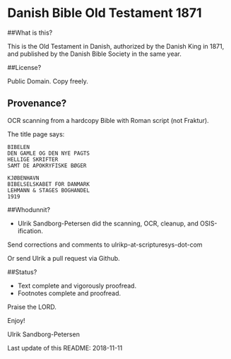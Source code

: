 # Danish Bible Old Testament 1871

##What is this?

This is the Old Testament in Danish, authorized by the Danish King in
1871, and published by the Danish Bible Society in the same year.

##License?

Public Domain. Copy freely.


## Provenance?

OCR scanning from a hardcopy Bible with Roman script (not Fraktur).

The title page says:

```
BIBELEN
DEN GAMLE OG DEN NYE PAGTS
HELLIGE SKRIFTER
SAMT DE APOKRYFISKE BØGER

KJØBENHAVN
BIBELSELSKABET FOR DANMARK
LEHMANN & STAGES BOGHANDEL
1919
```


##Whodunnit?

- Ulrik Sandborg-Petersen did the scanning, OCR, cleanup, and
  OSIS-ification.

Send corrections and comments to ulrikp-at-scripturesys-dot-com

Or send Ulrik a pull request via Github.


##Status?

- Text complete and vigorously proofread.
- Footnotes complete and proofread.


Praise the LORD.

Enjoy!

Ulrik Sandborg-Petersen

Last update of this README: 2018-11-11